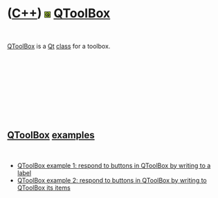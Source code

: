 



 

 

 

 

 

([C++](Cpp.htm)) ![Qt](PicQt.png) [QToolBox](CppQToolBox.htm)
=============================================================

 

[QToolBox](CppQToolBox.htm) is a [Qt](CppQt.htm) [class](CppClass.htm)
for a toolbox.

 

 

 

 

 

[QToolBox](CppQToolBox.htm) [examples](CppExample.htm)
------------------------------------------------------

 

-   [QToolBox example 1: respond to buttons in QToolBox by writing to a
    label](CppQToolBoxExample1.htm)
-   [QToolBox example 2: respond to buttons in QToolBox by writing to
    QToolBox its items](CppQToolBoxExample2.htm)

 

 

 

 

 





 



